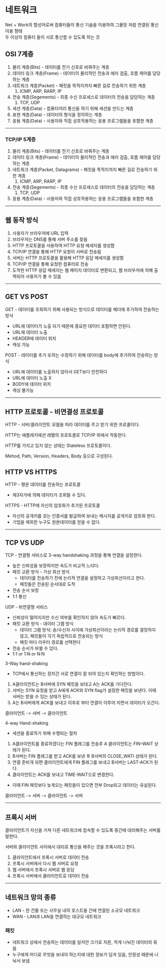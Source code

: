 # 네트워크

Net + Work의 함성어로써 컴퓨터들이 통신 기술을 이용하여 그물망 처럼 연결된 통신 이용 형태<br>
두 이상의 컴퓨터 들이 서로 통신할 수 있도록 하는 것

## OSI 7계층

1. 물리 계층(Bits) - 데이터를 전기 신호로 바꿔주는 계층
2. 데이터 링크 계층(Frame) - 데이터의 물리적인 전송과 에러 검출, 흐름 제어를 담당하는 계층
3. 네트워크 계층(Packet) - 패킷을 목적지까지 빠른 길로 전송하기 위한 계층
   1. ICMP, ARP, RARP, IP
4. 전송 계층(Segements) - 최종 수신 프로세스로 데이터의 전송을 담당하는 계층
   1. TCP, UDP
5. 세션 계층(Data) - 컴퓨터끼리 통신을 하기 위해 세션을 만드는 계층
6. 표현 계층(Data) - 데이터의 형식을 정의하는 계층
7. 응용 계층(Data) - 사용자와 직접 상호작용하는 응용 프로그램들을 포함한 계층

<hr>

### TCP/IP 5계층 

1. 물리 계층(Bits) - 데이터를 전기 신호로 바꿔주는 계층
2. 데이터 링크 계층(Frame) - 데이터의 물리적인 전송과 에러 검출, 흐름 제어를 담당하는 계층
3. 네트워크 계층(Packet, Datagrams) - 패킷을 목적지까지 빠른 길로 전송하기 위한 계층
   1. ICMP, ARP, RARP, IP
4. 전송 계층(Segements) - 최종 수신 프로세스로 데이터의 전송을 담당하는 계층
   1. TCP, UDP
5. 응용 계층(Data) - 사용자와 직접 상호작용하는 응용 프로그램들을 포함한 계층

<hr>

## 웹 동작 방식

1. 사용자가 브라우저에 URL 입력
2. 브라우저는 DNS를 통해 서버 주소를 찾음
3. HTTP 프로토콜을 사용하여 HTTP 요청 메세지를 생성함
4. TCP/IP 연결을 통해 HTTP 요청이 서버로 전송됨
5. 서버는 HTTP 프로토콜을 활용해 HTTP 응답 메세지를 생성함
6. TCP/IP 연결을 통해 요청한 컴퓨터로 전송
7. 도착한 HTTP 응답 메세지는 웹 페이지 데이터로 변환되고, 웹 브라우저에 의해 출력되어 사용자가 볼 수 있음

<hr>

## GET VS POST

GET - 데이터를 조회하기 위해 사용되는 방식으로 데이터를 헤더에 추가하여 전송하는 방식

- URL에 데이터가 노출 되기 때문에 중요한 데이터 포함하면 안된다.
- URL에 데이터 노출
- HEADER에 데이터 위치
- 캐싱 가능

POST - 데이터를 추가 또하는 수정하기 위해 데이터를 body에 추가하여 전송하는 방식

- URL에 데이터를 노출하지 않아서 GET보다 안전하다
- URL에 데이터 노출 X
- BODY에 데이터 위치
- 캐싱 불가능

<hr>

## HTTP 프로토콜 - 비연결성 프로토콜

HTTP - 서버/클라이언트 모델을 따라 데이터를 주고 받기 위한 프로콜이다.

HTTP는 애플레키에션 레벨의 프로토콜로 TCP/IP 위에서 작동한다.

HTTP를 가지고 있지 않는 상태는 Stateless 프로토콜이다.

Mehod, Path, Version, Headers, Body 등으로 구성된다.

## HTTP VS HTTPS

HTTP - 평문 데이터를 전송하는 프로토콜

- 제3자가에 의해 데이터가 조회될 수 있다.

HTTPS - HTTP에 자신의 암호화가 추가된 프로토콜

- 자신의 공개키를 갖는 인증서를 발급하여 보내는 메시지를 공개키로 암호화 한다.
- 기업을 제외한 누구도 원본데이터를 얻을 수 없다.

<hr>

## TCP VS UDP

TCP - 연결형 서비스로 3-way handshaking 과정을 통해 연결을 설정한다.

- 높은 신뢰성을 보장하지만 속도가 비교적 느리다.
- 패킷 교환 방식 - 가상 회선 방식
  - 데이터를 전송하기 전에 논리적 연결을 설정하고 가상회선이라고 한다.
  - 패킷들은 전송된 순서대로 도착
- 전송 순서 보장
- 1:1 통신

UDP - 비연결형 서비스

- 신뢰성이 떨어지지만 수신 여부를 확인하지 않아 속도가 빠르다.
- 패킷 교환 방식 - 데이터 그램 방식
  - 데이터 그램 방식: 송/수신자 사이에 가상회선이라는 논리적 경로를 결정하지 않고, 패킷들이 각기 독립적으로 전송되는 방식
  - 패킷 마다 라우터 경로를 선택한다
- 전송 순서가 바뀔 수 있다.
- 1:1 or 1:N or N:N

3-Way hand-shaking

- TCP에서 통신하는 장치간 서로 연결이 잘 되어 있는지 확인하는 방법이다.

1. A클라이언트는 B서버에 SYN 패킷을 보대고 A는 ACK를 기다린다.
2. 서버는 SYN 요청을 받고 A에게 ACK와 SYN flag가 설정한 패킷을 보낸다. 이때 서버는 받을 수 있는 상태가 된다.
3. A는 B서버에게 ACK를 보내고 이후로 부터 연결이 이루어 지면서 데이터가 오간다.

클라이언트 -> 서버 -> 클라이언트

4-way Hand-shaking

- 세션을 종료하기 위해 수행되는 절차

1. A클라이언트를 종료하겠다는 FIN 플래그를 전송후 A 클라이언트는 FIN-WAIT 상태가 된다.
2. B서버는 FIN 플래그를 받고 ACK를 보낸 후 B서버의 CLOSE_WATI 상태가 된다.
3. 연결 준비개 되면 클라이언트에게 FIN 플래그를 보내고 B서버는 LAST-ACK가 된다.
4. 클라이언트는 ACK를 보내고 TIME-WAIT으로 변경한다.

- 이때 FIN 패킷보다 늦게오는 패킷들이 있으면 전부 Drop되고 데이터는 유실된다.

클라이언트 -> 서버 -> 클라이언트 -> 서버

<hr>

## 프록시 서버

클라이언트가 자신을 거쳐 다른 네트워크에 접속할 수 있도록 중간에 대리해주는 서버를 말한다.

서버와 클라이언트 사이에서 대리로 통신을 해주는 것을 프록시라고 한다.

1. 클라이언트에서 프록시 서버로 데이터 전송
2. 프록시 서버에서 다시 웹 서버로 요청
3. 웹 서버에서 프록시 서버로 웹 응담
4. 프록시 서버에서 클라이언트로 데이터 전송

<hr>

## 네트워크 망의 종류

- LAN - 한 건물 또는 사무실 내의 호스트들 간에 연결된 소규모 네트워크
- WAN - LAN과 LAN을 연결하는 대규모 네트워크

### 패킷

- 네트워크 상에서 전송하는 데이터를 일저안 크기로 자른, 작게 나눠진 데이터의 묶음
- 누구에게 어디로 무엇을 보내야 하는지에 대한 정보가 담겨 있음, 안정성 때문에 나눠서 보냄
